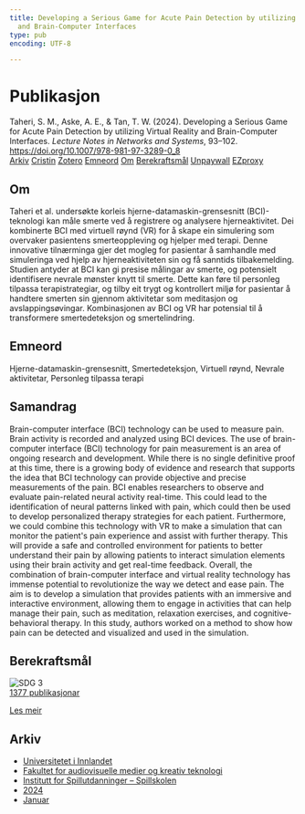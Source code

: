 ```yaml
---
title: Developing a Serious Game for Acute Pain Detection by utilizing Virtual Reality
  and Brain-Computer Interfaces
type: pub
encoding: UTF-8

---
```

<h1>Publikasjon</h1>
<article id="csl-bib-container-A764R22I" class="csl-bib-container">
  <div class="csl-bib-body"> <div class="csl-entry">Taheri, S. M., Aske, A. E., &#38; Tan, T. W. (2024). Developing a Serious Game for Acute Pain Detection by utilizing Virtual Reality and Brain-Computer Interfaces. <i>Lecture Notes in Networks and Systems</i>, 93–102. <a href="https://doi.org/10.1007/978-981-97-3289-0_8">https://doi.org/10.1007/978-981-97-3289-0_8</a></div> </div>
  <div class="csl-bib-buttons">
    <a href="#taxonomy-article-A764R22I" alt="archive" class="csl-bib-button">Arkiv</a>
    <a href="https://app.cristin.no/results/show.jsf?id=2225976" alt="Cristin" class="csl-bib-button">Cristin</a>
    <a href="http://zotero.org/groups/5881554/items/A764R22I" alt="Zotero" class="csl-bib-button">Zotero</a>
    <a href="#keywords-article-A764R22I" alt="keywords" class="csl-bib-button">Emneord</a>
    <a href="#about-article-A764R22I" alt="about_pub" class="csl-bib-button">Om</a>
    <a href="#sdg-article-A764R22I" alt="sdg" class="csl-bib-button">Berekraftsmål</a>
    <a href="https://doi.org/10.1007/978-981-97-3289-0_8" alt="Unpaywall" class="csl-bib-button">Unpaywall</a>
    <a href="https://doi.org/10.1007/978-981-97-3289-0_8" alt="EZproxy" class="csl-bib-button">EZproxy</a>
  </div>
  <div id="csl-bib-meta-container-A764R22I"></div>
</article>
<div id="csl-bib-meta-A764R22I" class="csl-bib-meta">
  <article id="about-article-A764R22I" class="about_pub-article">
    <h1>Om</h1>
    Taheri et al. undersøkte korleis hjerne-datamaskin-grensesnitt (BCI)-teknologi kan måle smerte ved å registrere og analysere hjerneaktivitet. Dei kombinerte BCI med virtuell røynd (VR) for å skape ein simulering som overvaker pasientens smerteoppleving og hjelper med terapi. Denne innovative tilnærminga gjer det mogleg for pasientar å samhandle med simuleringa ved hjelp av hjerneaktiviteten sin og få sanntids tilbakemelding. Studien antyder at BCI kan gi presise målingar av smerte, og potensielt identifisere nevrale mønster knytt til smerte. Dette kan føre til personleg tilpassa terapistrategiar, og tilby eit trygt og kontrollert miljø for pasientar å handtere smerten sin gjennom aktivitetar som meditasjon og avslappingsøvingar. Kombinasjonen av BCI og VR har potensial til å transformere smertedeteksjon og smertelindring.
  </article>
  <article id="keywords-article-A764R22I" class="keywords-article">
    <h1>Emneord</h1>
    Hjerne-datamaskin-grensesnitt, Smertedeteksjon, Virtuell røynd, Nevrale aktivitetar, Personleg tilpassa terapi
  </article>
  <article id="abstract-article-A764R22I" class="abstract-article">
    <h1>Samandrag</h1>
    Brain-computer interface (BCI) technology can be used to measure pain. Brain activity is recorded and analyzed using BCI devices. The use of brain-computer interface (BCI) technology for pain measurement is an area of ongoing research and development. While there is no single definitive proof at this time, there is a growing body of evidence and research that supports the idea that BCI technology can provide objective and precise measurements of the pain. BCI enables researchers to observe and evaluate pain-related neural activity real-time. This could lead to the identification of neural patterns linked with pain, which could then be used to develop personalized therapy strategies for each patient. Furthermore, we could combine this technology with VR to make a simulation that can monitor the patient's pain experience and assist with further therapy. This will provide a safe and controlled environment for patients to better understand their pain by allowing patients to interact simulation elements using their brain activity and get real-time feedback. Overall, the combination of brain-computer interface and virtual reality technology has immense potential to revolutionize the way we detect and ease pain. The aim is to develop a simulation that provides patients with an immersive and interactive environment, allowing them to engage in activities that can help manage their pain, such as meditation, relaxation exercises, and cognitive-behavioral therapy. In this study, authors worked on a method to show how pain can be detected and visualized and used in the simulation.
  </article>
  <article id="sdg-article-A764R22I" class="sdg-article">
    <h1>Berekraftsmål</h1>
    <div class="sdg-container"><div id="sdg3" class="sdg">
        <img src="{{< params subfolder >}}images/sdg/sdg03_nn.png" class="image" alt="SDG 3">
        <div class="sdg-overlay">
          <a href="{{< params subfolder >}}nn/archive/?sdg=3#archive" class="sdg-publication-count"><span>1377</span> publikasjonar</a>
          <p><a href="https://fn.no/om-fn/fns-baerekraftsmaal/god-helse-og-livskvalitet?lang=nno-NO" class="sdg-read-more">Les meir</a></p>
        </div>
      </div></div>
  </article>
  <article id="taxonomy-article-A764R22I" class="taxonomy-article">
    <h1>Arkiv</h1>
    <ul>
      <li><a href="{{< params subfolder >}}nn/archive/?key=3DCRN523">Universitetet i Innlandet</a></li>
      <li><a href="{{< params subfolder >}}nn/archive/?key=8XUDF4FD">Fakultet for audiovisuelle medier og kreativ teknologi</a></li>
      <li><a href="{{< params subfolder >}}nn/archive/?key=BG42VG37">Institutt for Spillutdanninger – Spillskolen</a></li>
      <li><a href="{{< params subfolder >}}nn/archive/?key=7YIRMLZH">2024</a></li>
      <li><a href="{{< params subfolder >}}nn/archive/?key=WMAFKW8T">Januar</a></li>
    </ul>
  </article>
</div>
